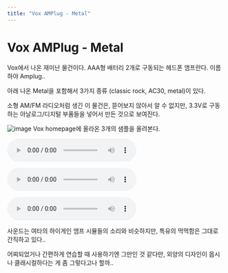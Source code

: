 ```yaml
---
title: "Vox AMPlug - Metal"
---
```

# Vox AMPlug - Metal

Vox에서 나온 재미난 물건이다. AAA형 배터리 2개로 구동되는 헤드폰 앰프란다. 이름하야 Amplug..

아래 나온 Metal을 포함해서 3가지 종류 (classic rock, AC30, metal)이 있다.

소형 AM/FM 라디오처럼 생긴 이 물건은, 뜯어보지 않아서 알 수 없지만, 3.3V로 구동하는 아날로그/디지털 부품들을 넣어서 만든 것으로 보여진다.

![image](34a44ad18ba534346650728c2be40f6b.png)
Vox homepage에 올라온 3개의 샘플을 올려본다.

![audio](b10e5b0874762d2008d9dba05939fdfb.mp3)

![audio](f7693d4aba5c03b2b09159556230d4af.mp3)

![audio](f29cfe9c6d8edf78e94decc37a9deadf.mp3)

사운드는 여타의 하이게인 앰프 시뮬들의 소리와 비슷하지만, 특유의 먹먹함은 그대로 간직하고 있다..

어찌되었거나 간편하게 연습할 때 사용하기엔 그만인 것 같다만, 외양의 디자인이 몹시나 클래시컬하다는 게 좀 그렇다고나 할까..


